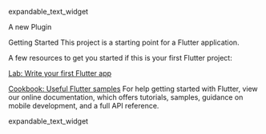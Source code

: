 expandable_text_widget

A new Plugin

Getting Started
This project is a starting point for a Flutter application.

A few resources to get you started if this is your first Flutter project:

<a href="https://flutter.dev/docs/get-started/codelab" rel="nofollow">Lab: Write your first Flutter app</a>

<a href="https://flutter.dev/docs/cookbook" rel="nofollow">Cookbook: Useful Flutter samples</a>
For help getting started with Flutter, view our online documentation, which offers tutorials, samples, guidance on mobile development, and a full API reference.

expandable_text_widget
